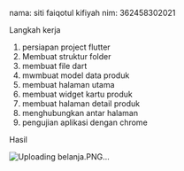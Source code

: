 nama: siti faiqotul kifiyah
nim: 362458302021

Langkah kerja
1. persiapan project flutter
2. Membuat struktur folder
3. membuat file dart
4. mwmbuat model data produk
5. membuat halaman utama
6. membuat widget kartu produk
7. membuat halaman detail produk
8. menghubungkan antar halaman
9. pengujian aplikasi dengan chrome 

Hasil

![Uploading belanja.PNG…]()
